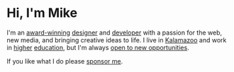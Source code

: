 # Hi, I'm Mike

I'm an [award-winning][] [designer][] and [developer][] with a passion for the
web, new media, and bringing creative ideas to life. I live in [Kalamazoo][] and
work in [higher][] [education][], but I'm always [open to new opportunities][].

If you like what I do please [sponsor me][].

[award-winning]: https://linkedin.com/in/mgsisk
[designer]: https://dribbble.com/mgsisk
[developer]: https://github.com/mgsisk
[education]: https://kellogg.edu
[higher]: https://wmich.edu
[Kalamazoo]: https://kalamazoocity.org
[open to new opportunities]: mailto:me@mgsisk.com
[sponsor me]: https://github.com/sponsors/mgsisk
